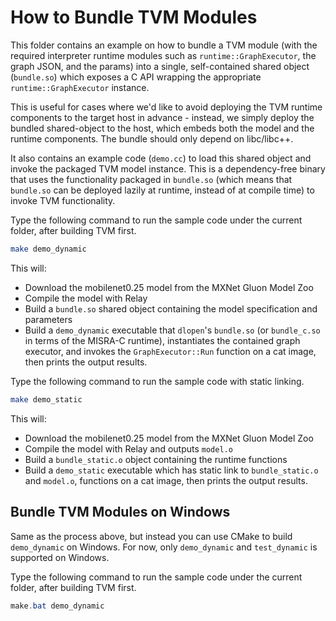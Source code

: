<!--- Licensed to the Apache Software Foundation (ASF) under one -->
<!--- or more contributor license agreements.  See the NOTICE file -->
<!--- distributed with this work for additional information -->
<!--- regarding copyright ownership.  The ASF licenses this file -->
<!--- to you under the Apache License, Version 2.0 (the -->
<!--- "License"); you may not use this file except in compliance -->
<!--- with the License.  You may obtain a copy of the License at -->

<!---   http://www.apache.org/licenses/LICENSE-2.0 -->

<!--- Unless required by applicable law or agreed to in writing, -->
<!--- software distributed under the License is distributed on an -->
<!--- "AS IS" BASIS, WITHOUT WARRANTIES OR CONDITIONS OF ANY -->
<!--- KIND, either express or implied.  See the License for the -->
<!--- specific language governing permissions and limitations -->
<!--- under the License. -->


How to Bundle TVM Modules
=========================

This folder contains an example on how to bundle a TVM module (with the required
interpreter runtime modules such as `runtime::GraphExecutor`, the graph JSON, and
the params) into a single, self-contained shared object (`bundle.so`) which
exposes a C API wrapping the appropriate `runtime::GraphExecutor` instance.

This is useful for cases where we'd like to avoid deploying the TVM runtime
components to the target host in advance - instead, we simply deploy the bundled
shared-object to the host, which embeds both the model and the runtime
components. The bundle should only depend on libc/libc++.

It also contains an example code (`demo.cc`) to load this shared object and
invoke the packaged TVM model instance. This is a dependency-free binary that
uses the functionality packaged in `bundle.so` (which means that `bundle.so` can
be deployed lazily at runtime, instead of at compile time) to invoke TVM
functionality.

Type the following command to run the sample code under the current folder,
after building TVM first.

```bash
make demo_dynamic
```

This will:

- Download the mobilenet0.25 model from the MXNet Gluon Model Zoo
- Compile the model with Relay
- Build a `bundle.so` shared object containing the model specification and
  parameters
- Build a `demo_dynamic` executable that `dlopen`'s `bundle.so` (or `bundle_c.so` in
  terms of the MISRA-C runtime), instantiates the contained graph executor,
  and invokes the `GraphExecutor::Run` function on a cat image, then prints
  the output results.

Type the following command to run the sample code with static linking.

```bash
make demo_static
```

This will:
- Download the mobilenet0.25 model from the MXNet Gluon Model Zoo
- Compile the model with Relay and outputs `model.o`
- Build a `bundle_static.o` object containing the runtime functions
- Build a `demo_static` executable which has static link to `bundle_static.o` and
  `model.o`, functions on a cat image, then prints the output results.


## Bundle TVM Modules on Windows
Same as the process above, but instead you can use CMake to build `demo_dynamic`
on Windows.
For now, only `demo_dynamic` and `test_dynamic` is supported on Windows.

Type the following command to run the sample code under the current folder,
after building TVM first.

```powershell
make.bat demo_dynamic
```
